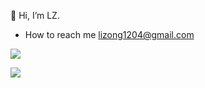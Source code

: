 👋 Hi, I’m LZ.

- How to reach me lizong1204@gmail.com

[![](https://readme-stats-licells.vercel.app/api/top-langs?username=liCells&show_icons=true&layout=compact)](https://github.com/liCells)

[![](https://readme-stats-licells.vercel.app/api?username=liCells)](https://github.com/liCells)
